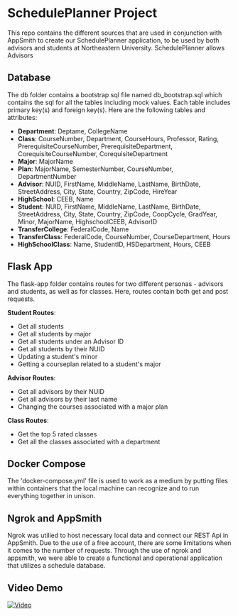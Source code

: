 # SchedulePlanner Project

This repo contains the different sources that are used in conjunction with AppSmith to create our SchedulePlanner application, to be used by both advisors and students at Northeastern University. SchedulePlanner allows Advisors

## Database
The db folder contains a bootstrap sql file named db_bootstrap.sql which contains the sql for all the tables including mock values. Each table includes primary key(s) and foreign key(s).
Here are the following tables and attributes:

- **Department**: Deptame, CollegeName
- **Class**: CourseNumber, Department, CourseHours, Professor, Rating, PrerequisiteCourseNumber, PrerequisiteDepartment, CorequisiteCourseNumber, CorequisiteDepartment
- **Major**: MajorName
- **Plan**: MajorName, SemesterNumber, CourseNumber, DepartmentNumber
- **Advisor**: NUID, FirstName, MiddleName, LastName, BirthDate, StreetAddress, City, State, Country, ZipCode, HireYear
- **HighSchool**: CEEB, Name
- **Student**: NUID, FirstName, MiddleName, LastName, BirthDate, StreetAddress, City, State, Country, ZipCode, CoopCycle, GradYear, Minor, MajorName, HighschoolCEEB, AdvisorID
- **TransferCollege**: FederalCode, Name
- **TransferClass**: FederalCode, CourseNumber, CourseDepartment, Hours
- **HighSchoolClass**: Name, StudentID, HSDepartment, Hours, CEEB

## Flask App
The flask-app folder contains routes for two different personas - advisors and students, as well as for classes. Here, routes contain both get and post requests.

**Student Routes**:
- Get all students
- Get all students by major
- Get all students under an Advisor ID
- Get all students by their NUID
- Updating a student's minor
- Getting a courseplan related to a student's major

**Advisor Routes**:
- Get all advisors by their NUID
- Get all advisors by their last name
- Changing the courses associated with a major plan

**Class Routes**:
- Get the top 5 rated classes
- Get all the classes associated with a department


## Docker Compose
The 'docker-compose.yml' file is used to work as a medium by putting files within containers that the local machine can recognize and to run everything together in unison.

## Ngrok and AppSmith
Ngrok was utilied to host necessary local data and connect our REST Api in AppSmith. Due to the use of a free account, there are some limitations when it comes to the number of requests. Through the use of ngrok and appsmith, we were able to create a functional and operational application that utilizes a schedule database.

## Video Demo
[![Video](https://img.youtube.com/vi/yukyIz2Y1is/sddefault.jpg)](https://youtu.be/yukyIz2Y1is)
